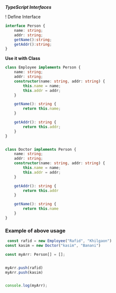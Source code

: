 ***TypeScript Interfaces***

! Define Interface

```typescript
interface Person {
    name: string;
    addr: string;
    getName():string;
    getAddr():string;
}
```


**Use it with Class** 

```typescript
class Employee implements Person {
    name: string;
    addr: string;
    constructor(name: string, addr: string) {
        this.name = name;
        this.addr = addr;
    }

    getName(): string {
        return this.name;
    }

    getAddr(): string {
        return this.addr;
    }
}


class Doctor implements Person {
    name: string;
    addr: string;
    constructor(name: string, addr: string) {
        this.name = name; 
        this.addr = addr;
    }

    getAddr(): string {
        return this.addr
    }

    getName(): string {
        return this.name
    }
}
```

### Example of above usage

```typescript
 const rafid = new Employee("Rafid", "Khilgaon")
const kasim = new Doctor("kasim", "Banani")

const myArr: Person[] = []; 


myArr.push(rafid)
myArr.push(kasim)


console.log(myArr);

```




